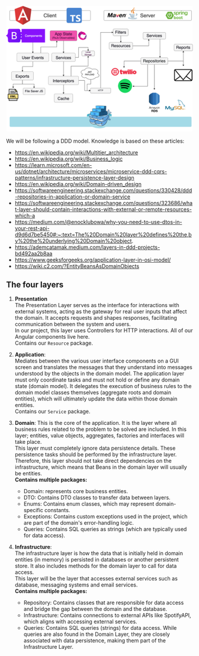 
![Architecture](ResearchResources/Architechture.drawio.png)

We will be following a DDD model. Knowledge is based on these articles:

- https://en.wikipedia.org/wiki/Multitier_architecture
- https://en.wikipedia.org/wiki/Business_logic
- https://learn.microsoft.com/en-us/dotnet/architecture/microservices/microservice-ddd-cqrs-patterns/infrastructure-persistence-layer-design
- https://en.wikipedia.org/wiki/Domain-driven_design
- https://softwareengineering.stackexchange.com/questions/330428/ddd-repositories-in-application-or-domain-service
- https://softwareengineering.stackexchange.com/questions/323686/what-layer-should-contain-interactions-with-external-or-remote-resources-which-a
- https://medium.com/@enocklubowa/why-you-need-to-use-dtos-in-your-rest-api-d9d6d7be5450#:~:text=The%20Domain%20layer%20defines%20the,by%20the%20underlying%20Domain%20object.
- https://ademcatamak.medium.com/layers-in-ddd-projects-bd492aa2b8aa
- https://www.geeksforgeeks.org/application-layer-in-osi-model/
- https://wiki.c2.com/?EntityBeansAsDomainObjects
## The four layers
1. **Presentation**  
The Presentation Layer serves as the interface for interactions with external systems, acting as the gateway for real user inputs that affect the domain. It accepts requests and shapes responses, facilitating communication between the system and users.   
In our project, this layer uses Controllers for HTTP interactions. All of our Angular components live here.  
Contains our `Resource` package.


2. **Application**:  
   Mediates between the various user interface components on a GUI screen and translates the messages that they understand into messages understood by the objects in the domain model.
   The application layer must only coordinate tasks and must not hold or define any domain state (domain model). It delegates the execution of business rules to the domain model classes themselves (aggregate roots and domain entities), which will ultimately update the data within those domain entities.  
   Contains our `Service` package.


3. **Domain**:
This is the core of the application. It is the layer where all business rules related to the problem to be solved are included. In this layer; entities, value objects, aggregates, factories and interfaces will take place.  
This layer must completely ignore data persistence details. These persistence tasks should be performed by the infrastructure layer. Therefore, this layer should not take direct dependencies on the infrastructure, which means that Beans in the domain layer will usually be entities.  
**Contains multiple packages:**
   - Domain: represents core business entities.
   - DTO: Contains DTO classes to transfer data between layers. 
   - Enums: Contains enum classes, which may represent domain-specific constants. 
   - Exceptions: Contains custom exceptions used in the project, which are part of the domain's error-handling logic.
   - Queries: Contains SQL queries as strings (which are typically used for data access).


4. **Infrastructure**:  
The infrastructure layer is how the data that is initially held in domain entities (in memory) is persisted in databases or another persistent store. It also includes methods for the domain layer to call for data access.  
This layer will be the layer that accesses external services such as database, messaging systems and email services.  
   **Contains multiple packages:**
   - Repository: Contains classes that are responsible for data access and bridge the gap between the domain and the database.
   - Infrastructure: Contains connections to external APIs like SpotifyAPI, which aligns with accessing external services. 
   - Queries: Contains SQL queries (strings) for data access. While queries are also found in the Domain Layer, they are closely associated with data persistence, making them part of the Infrastructure Layer.